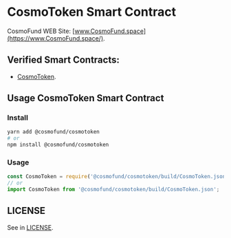 # CosmoToken Smart Contract
CosmoFund WEB Site: [www.CosmoFund.space](https://www.CosmoFund.space/).

## Verified Smart Contracts:
- [CosmoToken](https://etherscan.io/token/0xf11c2b7d28efc6e04880d66a295d72b54fc3172d).


## Usage CosmoToken Smart Contract
### Install
```bash
yarn add @cosmofund/cosmotoken
# or
npm install @cosmofund/cosmotoken
```

### Usage
```js
const CosmoToken = require('@cosmofund/cosmotoken/build/CosmoToken.json');
// or
import CosmoToken from '@cosmofund/cosmotoken/build/CosmoToken.json';
```


## LICENSE
See in [LICENSE](/LICENSE).
